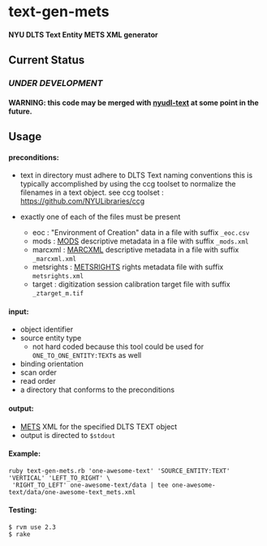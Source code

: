 # text-gen-mets

#### NYU DLTS Text Entity METS XML generator

## Current Status

### *UNDER DEVELOPMENT*
#### WARNING: this code may be merged with [nyudl-text](https://github.com/NYULibraries/nyudl-text) at some point in the future.

## Usage

#### preconditions:

- text in directory must adhere to DLTS Text naming conventions
  this is typically accomplished by using the ccg toolset to
  normalize the filenames in a text object.
  see ccg toolset : https://github.com/NYULibraries/ccg

- exactly one of each of the files must be present
  - eoc  : "Environment of Creation" data in a file with suffix ```_eoc.csv```
  - mods : [MODS](http://www.loc.gov/standards/mods/) descriptive metadata in a file with suffix ```_mods.xml```
  - marcxml : [MARCXML](http://www.loc.gov/standards/marcxml/) descriptive metadata in a file with suffix ```_marcxml.xml```
  - metsrights : [METSRIGHTS](http://www.loc.gov/standards/rights/METSRights.xsd) rights metadata file with suffix ```metsrights.xml```
  - target : digitization session calibration target file with suffix ```_ztarget_m.tif```

#### input:
- object identifier
- source entity type
  - not hard coded because this tool could be used for ```ONE_TO_ONE_ENTITY:TEXT```s as well
- binding orientation
- scan order
- read order
- a directory that conforms to the preconditions

#### output:
- [METS](http://www.loc.gov/standards/mets/) XML for the specified DLTS TEXT object
- output is directed to ```$stdout```


#### Example:
```
ruby text-gen-mets.rb 'one-awesome-text' 'SOURCE_ENTITY:TEXT' 'VERTICAL' 'LEFT_TO_RIGHT' \
 'RIGHT_TO_LEFT' one-awesome-text/data | tee one-awesome-text/data/one-awesome-text_mets.xml
```


#### Testing:
```
$ rvm use 2.3
$ rake
```
